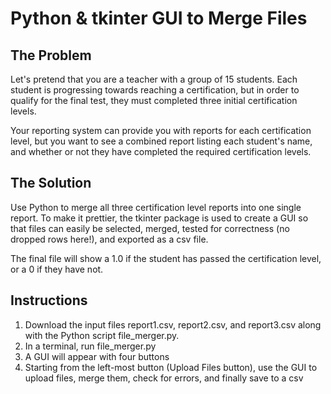 # Python & tkinter GUI to Merge Files

## The Problem
Let's pretend that you are a teacher with a group of 15 students. Each student is progressing towards reaching a certification, but in order to qualify for the final test, they must completed three initial certification levels. 

Your reporting system can provide you with reports for each certification level, but you want to see a combined report listing each student's name, and whether or not they have completed the required certification levels. 

## The Solution
Use Python to merge all three certification level reports into one single report. To make it prettier, the tkinter package is used to create a GUI so that files can easily be selected, merged, tested for correctness (no dropped rows here!), and exported as a csv file. 

The final file will show a 1.0 if the student has passed the certification level, or a 0 if they have not.

## Instructions
1. Download the input files report1.csv, report2.csv, and report3.csv along with the Python script file_merger.py.
2. In a terminal, run file_merger.py
3. A GUI will appear with four buttons
4. Starting from the left-most button (Upload Files button), use the GUI to upload files, merge them, check for errors, and finally save to a csv


